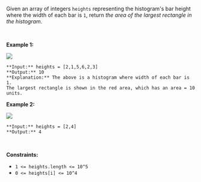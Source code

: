 Given an array of integers `heights` representing the histogram's bar height where the width of each bar is `1`, return *the area of the largest rectangle in the histogram*.


 


**Example 1:**


![](https://assets.leetcode.com/uploads/2021/01/04/histogram.jpg)

```
**Input:** heights = [2,1,5,6,2,3]
**Output:** 10
**Explanation:** The above is a histogram where width of each bar is 1.
The largest rectangle is shown in the red area, which has an area = 10 units.

```

**Example 2:**


![](https://assets.leetcode.com/uploads/2021/01/04/histogram-1.jpg)

```
**Input:** heights = [2,4]
**Output:** 4

```

 


**Constraints:**


* `1 <= heights.length <= 10^5`
* `0 <= heights[i] <= 10^4`


